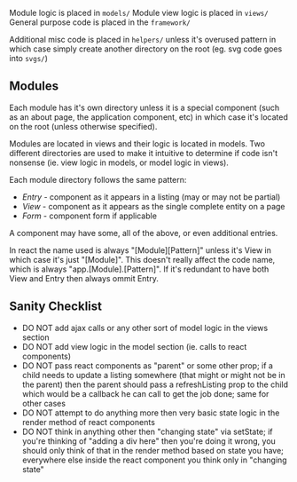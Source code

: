 Module logic is placed in `models/`
Module view logic is placed in `views/`
General purpose code is placed in the `framework/`

Additional misc code is placed in `helpers/` unless it's overused pattern in
which case simply create another directory on the root (eg. svg code goes
into `svgs/`)

## Modules

Each module has it's own directory unless it is a special component (such as
an about page, the application component, etc) in which case it's located
on the root (unless otherwise specified).

Modules are located in views and their logic is located in models. Two
different directories are used to make it intuitive to determine if code isn't
nonsense (ie. view logic in models, or model logic in views).

Each module directory follows the same pattern:

 - *Entry* - component as it appears in a listing (may or may not be partial)
 - *View* - component as it appears as the single complete entity on a page
 - *Form* - component form if applicable

A component may have some, all of the above, or even additional entries.

In react the name used is always "[Module][Pattern]" unless it's View in
which case it's just "[Module]". This doesn't really affect the code name,
which is always "app.[Module].[Pattern]". If it's redundant to have both View
and Entry then always ommit Entry.

## Sanity Checklist

 - DO NOT add ajax calls or any other sort of model logic in the views section
 - DO NOT add view logic in the model section (ie. calls to react components)
 - DO NOT pass react components as "parent" or some other prop; if a child
   needs to update a listing somewhere (that might or might not be in the
   parent) then the parent should pass a refreshListing prop to the child which
   would be a callback he can call to get the job done; same for other cases
 - DO NOT attempt to do anything more then very basic state logic in
   the render method of react components
 - DO NOT think in anything other then "changing state" via setState; if you're
   thinking of "adding a div here" then you're doing it wrong, you should
   only think of that in the render method based on state you have; everywhere
   else inside the react component you think only in "changing state"
